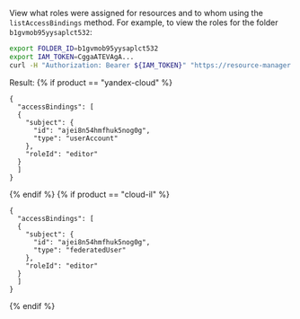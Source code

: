 View what roles were assigned for resources and to whom using the `listAccessBindings` method. For example, to view the roles for the folder `b1gvmob95yysaplct532`:

```bash
export FOLDER_ID=b1gvmob95yysaplct532
export IAM_TOKEN=CggaATEVAgA...
curl -H "Authorization: Bearer ${IAM_TOKEN}" "https://resource-manager.{{ api-host }}/resource-manager/v1/folders/${FOLDER_ID}:listAccessBindings"
```

Result:
{% if product == "yandex-cloud" %}
```
{
  "accessBindings": [
  {
    "subject": {
      "id": "ajei8n54hmfhuk5nog0g",
      "type": "userAccount"
    },
    "roleId": "editor"
  }
  ]
}
```
{% endif %}
{% if product == "cloud-il" %}

```
{
  "accessBindings": [
  {
    "subject": {
      "id": "ajei8n54hmfhuk5nog0g",
      "type": "federatedUser"
    },
    "roleId": "editor"
  }
  ]
}
```
{% endif %}